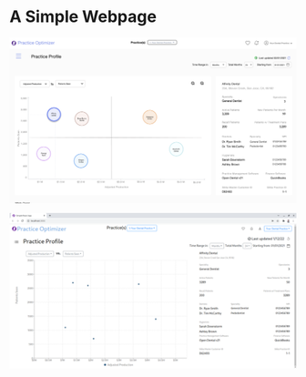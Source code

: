 # A Simple Webpage
![The Image to Copy](image.png?raw=true)

![The Resulting Webpage](result.png?raw=true)
